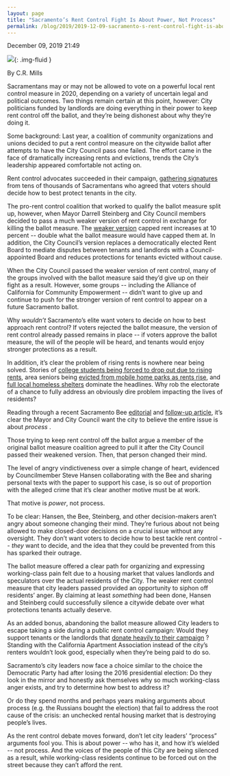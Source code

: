 ```yaml
---
layout: page
title: "Sacramento’s Rent Control Fight Is About Power, Not Process"
permalink: /blog/2019/2019-12-09-sacramento-s-rent-control-fight-is-about-power-not-process/
---
```

December 09, 2019 21:49

![](/assets/images/rails_active_storage_blobs_eyJfcmFpbHMiOnsibWVzc2FnZSI6IkJBaHBDUT09IiwiZXhwIjpudWxsLCJwdXIiOiJibG9iX2lkIn19--81ce78fd05473f77b153c12ac7a42b18a6e09e66_Sacramento%E2%80%99s%20Rent%20Control%20Fight%20Is%20About%20Power,%20Not%20Process.JPG){: .img-fluid }

By C.R. Mills

Sacramentans may or may not be allowed to vote on a powerful local rent control measure in 2020, depending on a variety of uncertain legal and political outcomes. Two things remain certain at this point, however: City politicians funded by landlords are doing everything in their power to keep rent control off the ballot, and they’re being dishonest about why they’re doing it.

Some background: Last year, a coalition of community organizations and unions decided to put a rent control measure on the citywide ballot after attempts to have the City Council pass one failed. The effort came in the face of dramatically increasing rents and evictions, trends the City’s leadership appeared comfortable not acting on.

Rent control advocates succeeded in their campaign, [gathering signatures](http://www.capradio.org/articles/2018/08/30/sacramento-rent-control-proponents-file-signatures-for-ballot-measure/) from tens of thousands of Sacramentans who agreed that voters should decide how to best protect tenants in the city.

The pro-rent control coalition that worked to qualify the ballot measure split up, however, when Mayor Darrell Steinberg and City Council members decided to pass a much weaker version of rent control in exchange for killing the ballot measure. The [weaker version](https://www.sacbee.com/news/local/article234987217.html) capped rent increases at 10 percent -- double what the ballot measure would have capped them at. In addition, the City Council’s version replaces a democratically elected Rent Board to mediate disputes between tenants and landlords with a Council-appointed Board and reduces protections for tenants evicted without cause.

When the City Council passed the weaker version of rent control, many of the groups involved with the ballot measure said they’d give up on their fight as a result. However, some groups -- including the Alliance of California for Community Empowerment -- didn’t want to give up and continue to push for the stronger version of rent control to appear on a future Sacramento ballot.

Why *wouldn’t* Sacramento’s elite want voters to decide on how to best approach rent control? If voters rejected the ballot measure, the version of rent control already passed remains in place -- if voters approve the ballot measure, the will of the people will be heard, and tenants would enjoy stronger protections as a result.

In addition, it’s clear the problem of rising rents is nowhere near being solved. Stories of [college students being forced to drop out due to rising rents](https://www.msn.com/en-us/news/us/the-new-face-of-sacramento-s-affordable-housing-crisis-college-students-forced-to-drop-out/ar-AAIh3mf), area seniors being [evicted from mobile home parks as rents rise](https://sacramento.cbslocal.com/video/4203985-senior-rents-rising/), and [full local homeless shelters](https://www.sacbee.com/news/local/article237589404.html#storylink=mainstage) dominate the headlines. Why rob the electorate of a chance to fully address an obviously dire problem impacting the lives of residents?

Reading through a recent Sacramento Bee [editorial](https://www.sacbee.com/opinion/article237122459.html) and [follow-up article](https://www.sacbee.com/opinion/article237474639.html), it’s clear the Mayor and City Council want the city to believe the entire issue is about *process* .

Those trying to keep rent control off the ballot argue a member of the original ballot measure coalition agreed to pull it after the City Council passed their weakened version. Then, that person changed their mind.

The level of angry vindictiveness over a simple change of heart, evidenced by Councilmember Steve Hansen collaborating with the Bee and sharing personal texts with the paper to support his case, is so out of proportion with the alleged crime that it’s clear another motive must be at work.

That motive is *power*, not process.

To be clear: Hansen, the Bee, Steinberg, and other decision-makers aren’t angry about someone changing their mind. They’re furious about not being allowed to make closed-door decisions on a crucial issue without any oversight. They don’t want voters to decide how to best tackle rent control -- *they* want to decide, and the idea that they could be prevented from this has sparked their outrage.

The ballot measure offered a clear path for organizing and expressing working-class pain felt due to a housing market that values landlords and speculators over the actual residents of the City. The weaker rent control measure that city leaders passed provided an opportunity to siphon off residents’ anger. By claiming at least *something* had been done, Hansen and Steinberg could successfully silence a citywide debate over what protections tenants actually deserve.

As an added bonus, abandoning the ballot measure allowed City leaders to escape taking a side during a public rent control campaign: Would they support tenants or the landlords that [donate heavily to their campaign](/blog/2018/01/03/rent_control_opponents_heavily_funding_sacramento_politicians/) ? Standing with the California Apartment Association instead of the city’s renters wouldn’t look good, especially when they’re being paid to do so.

Sacramento’s city leaders now face a choice similar to the choice the Democratic Party had after losing the 2016 presidential election: Do they look in the mirror and honestly ask themselves why so much working-class anger exists, and try to determine how best to address it?

Or do they spend months and perhaps years making arguments about process (e.g. the Russians bought the election) that fail to address the root cause of the crisis: an unchecked rental housing market that is destroying people’s lives.

As the rent control debate moves forward, don’t let city leaders’ “process” arguments fool you. This is about power -- who has it, and how it’s wielded -- not process. And the voices of the people of this City are being silenced as a result, while working-class residents continue to be forced out on the street because they can’t afford the rent.
